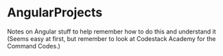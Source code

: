 # AngularProjects
Notes on Angular stuff to help remember how to do this and understand it (Seems easy at first, but remember to look at Codestack Academy for the Command Codes.)
